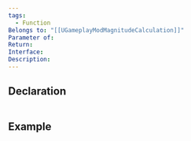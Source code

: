 ```yaml
---
tags:
  - Function
Belongs to: "[[UGameplayModMagnitudeCalculation]]"
Parameter of: 
Return: 
Interface: 
Description:
---
```


## Declaration

```cpp
```

## Example

```cpp
```